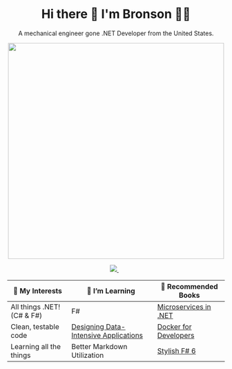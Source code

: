 <h1 align='center'>
  Hi there 👋 I'm Bronson 👨‍💻
</h1>

<p align='center'>
  A mechanical engineer gone .NET Developer from the United States.
</p>

<p align='center'>
  <a href="#"><img src="https://github-readme-stats.vercel.app/api?username=1eyewonder&show_icons=true&count_private=true&theme=dark" width="500"></a>
</p>

<p align='center'>  
  <a href="https://www.linkedin.com/in/bronson-bata-a93763115/">
    <img src="https://img.shields.io/badge/linkedin-%230077B5.svg?&style=for-the-badge&logo=linkedin&logoColor=white"/>
  </a>&nbsp;&nbsp;
</p>

<div align="center">

| :eyes: My Interests        | :seedling: I’m Learning                                                                                                                   | :book: Recommended Books                                                                                                                                                                                                     |
| -------------------------- | ----------------------------------------------------------------------------------------------------------------------------------------- | ---------------------------------------------------------------------------------------------------------------------------------------------------------------------------------------------------------------------------- |
| All things .NET! (C# & F#) | F#                                                                                                                                        | [Microservices in .NET](https://www.manning.com/books/microservices-in-net-second-edition)                                                                                                                                   |
| Clean, testable code       | [Designing Data-Intensive Applications](https://www.amazon.com/Designing-Data-Intensive-Applications-Reliable-Maintainable/dp/1449373321) | [Docker for Developers](https://www.amazon.com/Docker-Developers-application-containers-continuous/dp/1789536057)                                                                                                            |
| Learning all the things    | Better Markdown Utilization                                                                                                               | [Stylish F# 6](https://www.amazon.com/Stylish-Crafting-Elegant-Functional-Code-ebook/dp/B09N16X8HN/ref=sr_1_1?crid=QP4N7KOCFRNX&keywords=stylish+f%236&qid=1671292565&s=books&sprefix=stylish+f+6%2Cstripbooks%2C110&sr=1-1) |

</div>

